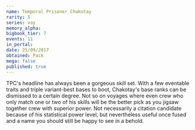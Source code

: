 ```yaml
---
name: Temporal Prisoner Chakotay
rarity: 5
series: voy
memory_alpha:
bigbook_tier: 7
events: 11
in_portal:
date: 25/09/2017
obtained: Pack
mega: false
published: true
---
```


TPC's headline has always been a gorgeous skill set. With a few eventable traits and triple variant-best bases to boot, Chakotay's base ranks can be dismissed to a certain degree. Not so on voyages where even crew who only match one or two of his skills will be the better pick as you jigsaw together crew with superior power. Not necessarily a citation candidate because of his statistical power level, but nevertheless useful once fused and a name you should still be happy to see in a behold.
